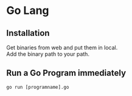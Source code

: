 # Go Lang

## Installation
Get binaries from web and put them in local.  
Add the binary path to your path.  
  
## Run a Go Program immediately
```
go run [programname].go
```  
  
